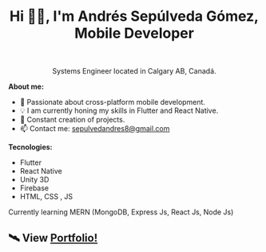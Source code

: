 <h1 align="center">Hi 👋🏽, I'm Andrés Sepúlveda Gómez, Mobile Developer</h1>

<br/>

<p align="center" >Systems Engineer located in Calgary AB, Canadá. </p>

**About me:**

- 📱  Passionate about cross-platform mobile development.
- 💡  I am currently honing my skills in Flutter and React Native.
- 🔨 Constant creation of projects.
- 📫 Contact me: sepulvedandres8@gmail.com

**Tecnologies:**

- Flutter
- React Native
- Unity 3D
- Firebase
- HTML, CSS , JS

Currently learning MERN (MongoDB, Express Js, React Js, Node Js)

## 🛰 View [Portfolio!](https://sepulvedandres.tech/) 
